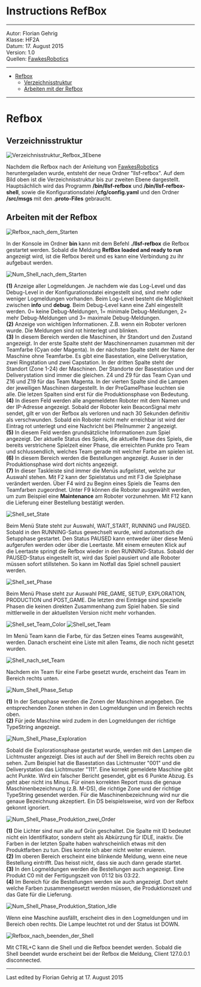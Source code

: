 # Instructions RefBox
----
Autor: Florian Gehrig  
Klasse: HF2A  
Datum: 17. August 2015  
Version: 1.0  
Quellen:  [FawkesRobotics](https://trac.fawkesrobotics.org/wiki/LLSFRefBox/Install#InstallingfromGitrepository)

----
- <a href="#SM1.0">Refbox</a>
	- <a href="#SM1.1">Verzeichnisstruktur</a>
	- <a href="#SM1.2">Arbeiten mit der Refbox</a>

----
# <a name="SM1.0">Refbox</a>
## <a name="SM1.1">Verzeichnisstruktur</a>

![Verzeichnisstruktur_Refbox_3Ebene](https://gitlab.com/solidus/hefei/uploads/e7746c506641d5fd8fc74a915fc43319/Verzeichnisstruktur_Refbox_3Ebene.jpg)

Nachdem die Refbox nach der Anleitung von [FawkesRobotics](https://trac.fawkesrobotics.org/wiki/LLSFRefBox/Install#InstallingfromGitrepository) heruntergeladen wurde, entsteht der neue Ordner "llsf-refbox". Auf dem Bild oben ist die Verzeichnisstruktur bis zur zweiten Ebene dargestellt. Hauptsächlich wird das Programm **/bin/llsf-refbox** und **/bin/llsf-refbox-shell**, sowie die Konfigurationsdatei **/cfg/config.yaml** und den Ordner **/src/msgs** mit den **.proto-Files** gebraucht. 
## <a name="SM1.2">Arbeiten mit der Refbox</a>

![Refbox_nach_dem_Starten](https://gitlab.com/solidus/hefei/uploads/4c5a642fc8b190c51925450081ace51f/Refbox_nach_dem_Starten.png)

In der Konsole im Ordner **bin** kann mit dem Befehl **./llsf-refbox** die Refbox gestartet werden. Sobald die Meldung **RefBox loaded and ready to run** angezeigt wird, ist die Refbox bereit und es kann eine Verbindung zu ihr aufgebaut werden. 

![Num_Shell_nach_dem_Starten](https://gitlab.com/solidus/hefei/uploads/f9fe6c405a905b8fa02e6b43bb349a5b/Num_Shell_nach_dem_Starten.png)

**(1)** Anzeige aller Logmeldungen. Je nachdem wie das Log-Level und das Debug-Level in der Konfigurationsdatei eingestellt sind, sind mehr oder weniger Logmeldungen vorhanden. Beim Log-Level besteht die Möglichkeit zwischen **info** und **debug**. Beim Debug-Level kann eine Zahl eingestellt werden. 0= keine Debug-Meldungen, 1= minimale Debug-Meldungen, 2= mehr Debug-Meldungen und 3= maximale Debug-Meldungen.  
**(2)** Anzeige von wichtigen Informationen. Z.B. wenn ein Roboter verloren wurde. Die Meldungen sind rot hinterlegt und blinken.   
**(3)** In diesem Bereich werden die Maschinen, ihr Standort und den Zustand angezeigt. In der erste Spalte steht der Maschinennamen zusammen mit der Teamfarbe (Cyan oder Magenta). In der nächsten Spalte steht der Name der Maschine ohne Teamfarbe. Es gibt eine Basestation, eine Deliverystation, zwei Ringstation und zwei Capstation. In der dritten Spalte steht der Standort (Zone 1-24)  der Maschinen. Der Standorte der Basestation und der Deliverystation sind immer die gleichen. Z4 und Z9 für das Team Cyan und Z16 und Z19 für das Team Magenta. In der vierten Spalte sind die Lampen der jeweiligen Maschinen dargestellt. In der PreGamePhase leuchten sie alle. Die letzen Spalten sind erst für die Produktionsphase von Bedeutung.  
**(4)** In diesem Feld werden alle angemeldeten Roboter mit dem Namen und der IP-Adresse angezeigt. Sobald der Roboter kein BeaconSignal mehr sendet, gilt er von der Refbox als verloren und nach 30 Sekunden definitiv als verschwunden. Sobald ein Roboter nicht mehr erreichbar ist wird der Eintrag rot unterlegt und eine Nachricht bei Pfeilnummer 2 angezeigt.   
**(5)** In diesem Feld werden grundsätzliche Informationen zum Spiel angezeigt. Der  aktuelle Status des Spiels, die aktuelle Phase des Spiels, die bereits verstrichene Spielzeit einer Phase, die erreichten Punkte pro Team und schlussendlich, welches Team gerade mit welcher Farbe am spielen ist.  
**(6)** In diesem Bereich werden die Bestellungen angezeigt. Ausser in der Produktionsphase wird dort nichts angezeigt.  
**(7)** In dieser Taskleiste sind immer die Menüs aufgelistet, welche zur Auswahl stehen. Mit F2 kann der Spielstatus und mit F3 die Spielphase verändert werden. Über F4 wird zu Beginn eines Spiels die Teams den Teamfarben zugeordnet. Unter F9 können die Roboter ausgewählt werden, um zum Beispiel eine **Maintenance** am Roboter vorzunehmen. Mit F12 kann die Lieferung einer Bestellung bestätigt werden.  

![Shell_set_State](https://gitlab.com/solidus/hefei/uploads/6e6ef6c418297fbf7f8410a91c641a4d/Shell_set_State.png)

Beim Menü State steht zur Auswahl, WAIT_START, RUNNING und PAUSED. Sobald in den RUNNING-Satus gewechselt wurde, wird automatisch die Setupphase gestartet. Den Status PAUSED kann entweder über diese Menü aufgerufen werden oder über die Leertaste. Mit einem erneuten Klick auf die Leertaste springt die Refbox wieder in den RUNNING-Status. Sobald der PAUSED-Status eingestellt ist, wird das Spiel pausiert und alle Roboter müssen sofort stillstehen. So kann im Notfall das Spiel schnell pausiert werden. 

![Shell_set_Phase](https://gitlab.com/solidus/hefei/uploads/a0797428cc1b65741b3e7a98c23a47c7/Shell_set_Phase.png)

Beim Menü Phase steht zur Auswahl PRE_GAME,  SETUP, EXPLORATION, PRODUCTION und POST_GAME. Die letzten drei Einträge sind spezielle Phasen die keinen direkten Zusammenhang zum Spiel haben. Sie sind mittlerweile in der aktuellsten Version nicht mehr vorhanden. 

![Shell_set_Team_Color](https://gitlab.com/solidus/hefei/uploads/dc3714d667530e23b389ea9d7991595f/Shell_set_Team_Color.png)
![Shell_set_Team](https://gitlab.com/solidus/hefei/uploads/8fb177bbc6be4b58874216f158cece2f/Shell_set_Team.png)

Im Menü Team kann die Farbe, für das Setzen eines Teams ausgewählt, werden. Danach erscheint eine Liste mit allen Teams, die noch nicht gesetzt wurden.

![Shell_nach_set_Team](https://gitlab.com/solidus/hefei/uploads/412adf3d0c93401d8491963f1502a437/Shell_nach_set_Team.png)

Nachdem ein Team für eine Farbe gesetzt wurde, erscheint das Team im Bereich rechts unten.

![Num_Shell_Phase_Setup](https://gitlab.com/solidus/hefei/uploads/5e0439dc9130526b4f60066179168347/Num_Shell_Phase_Setup.png)

**(1)** In der Setupphase werden die Zonen der Maschinen angegeben. Die entsprechenden Zonen stehen in den Logmeldungen und im Bereich rechts oben.  
**(2)** Für jede Maschine wird zudem in den Logmeldungen der richtige TypeString angezeigt.   

![Num_Shell_Phase_Exploration](https://gitlab.com/solidus/hefei/uploads/861fe9acc4a74b5f2f495806f0c8498f/Num_Shell_Phase_Exploration.png)

Sobald die Explorationsphase gestartet wurde, werden mit den Lampen die Lichtmuster angezeigt. Dies ist auch auf der Shell im Bereich rechts oben zu sehen. Zum Beispiel hat die Basestation das Lichtmuster "001" und die Deliverystation das Lichtmuster "111". Eine korrekt gemeldete Maschine gibt acht Punkte. Wird ein falscher Bericht gesendet, gibt es 6 Punkte Abzug. Es geht aber nicht ins Minus. Für einen korrekten Report muss die genaue Maschinenbezeichnung (z.B. M-DS), die richtige Zone und der richtige TypeString gesendet werden. Für die Maschinenbezeichnung wird nur die genaue Bezeichnung akzeptiert. Ein DS beispielsweise, wird von der Refbox gekonnt ignoriert.

![Num_Shell_Phase_Produktion_zwei_Order](https://gitlab.com/solidus/hefei/uploads/d3b59b677b143b6fe695ad3d68757b7b/Num_Shell_Phase_Produktion_zwei_Order.png)

**(1)** Die Lichter sind nun alle auf Grün geschaltet. Die Spalte mit ID bedeutet nicht ein Identifikator, sondern steht als Abkürzung für IDLE, inaktiv. Die Farben in der letzten Spalte haben wahrscheinlich etwas mit den Produktfarben zu tun. Dies konnte ich aber nicht weiter eruieren.   
**(2)** Im oberen Bereich erscheint eine blinkende Meldung, wenn eine neue Bestellung eintrifft. Das heisst nicht, dass sie auch dann gerade startet.  
**(3)** In den Logmeldungen werden die Bestellungen auch angezeigt. Eine Produkt C0 mit der Fertigungszeit von 01:12 bis 03:22.  
**(4)** Im Bereich für die Bestellungen werden sie auch angezeigt. Dort steht welche Farben zusammengesetzt werden müssen, die Produktionszeit und das Gate für die Lieferung.   

![Num_Shell_Phase_Produktion_Station_Idle](https://gitlab.com/solidus/hefei/uploads/cd0353108b300cf3e85aadea25e8e9dd/Num_Shell_Phase_Produktion_Station_Idle.png)

Wenn eine Maschine ausfällt, erscheint dies in den Logmeldungen und im Bereich oben rechts. Die Lampe leuchtet rot und der Status ist DOWN.

![Refbox_nach_beenden_der_Shell](https://gitlab.com/solidus/hefei/uploads/a9b5d18a7df59f8a5490c7a8a2d62de9/Refbox_nach_beenden_der_Shell.png)

Mit CTRL+C kann die Shell und die Refbox beendet werden. Sobald die Shell beendet wurde erscheint bei der Refbox die Meldung, Client 127.0.0.1 disconnected.

----
Last edited by Florian Gehrig at 17. August 2015
